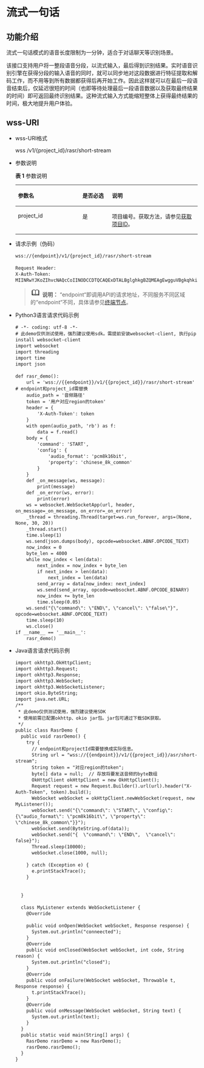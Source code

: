 # 流式一句话<a name="sis_03_0026"></a>

## 功能介绍<a name="zh-cn_topic_0145253499_section41671672"></a>

流式一句话模式的语音长度限制为一分钟，适合于对话聊天等识别场景。

该接口支持用户将一整段语音分段，以流式输入，最后得到识别结果。实时语音识别引擎在获得分段的输入语音的同时，就可以同步地对这段数据进行特征提取和解码工作，而不用等到所有数据都获得后再开始工作。因此这样就可以在最后一段语音结束后，仅延迟很短的时间（也即等待处理最后一段语音数据以及获取最终结果的时间）即可返回最终识别结果。这种流式输入方式能缩短整体上获得最终结果的时间，极大地提升用户体验。

## wss-URI<a name="zh-cn_topic_0145253499_section39500734"></a>

-   wss-URI格式

    wss /v1/\{project\_id\}/rasr/short-stream


-   参数说明

    **表 1**  参数说明

    <a name="zh-cn_topic_0145253499_table60557318"></a>
    <table><thead align="left"><tr id="zh-cn_topic_0145253499_row38729025"><th class="cellrowborder" valign="top" width="35.35353535353536%" id="mcps1.2.4.1.1"><p id="zh-cn_topic_0145253499_p50043331"><a name="zh-cn_topic_0145253499_p50043331"></a><a name="zh-cn_topic_0145253499_p50043331"></a>参数名</p>
    </th>
    <th class="cellrowborder" valign="top" width="16.16161616161616%" id="mcps1.2.4.1.2"><p id="zh-cn_topic_0145253499_p26978034"><a name="zh-cn_topic_0145253499_p26978034"></a><a name="zh-cn_topic_0145253499_p26978034"></a>是否必选</p>
    </th>
    <th class="cellrowborder" valign="top" width="48.484848484848484%" id="mcps1.2.4.1.3"><p id="zh-cn_topic_0145253499_p37737141"><a name="zh-cn_topic_0145253499_p37737141"></a><a name="zh-cn_topic_0145253499_p37737141"></a>说明</p>
    </th>
    </tr>
    </thead>
    <tbody><tr id="zh-cn_topic_0145253499_row43751799"><td class="cellrowborder" valign="top" width="35.35353535353536%" headers="mcps1.2.4.1.1 "><p id="zh-cn_topic_0145253499_p54234863"><a name="zh-cn_topic_0145253499_p54234863"></a><a name="zh-cn_topic_0145253499_p54234863"></a>project_id</p>
    </td>
    <td class="cellrowborder" valign="top" width="16.16161616161616%" headers="mcps1.2.4.1.2 "><p id="zh-cn_topic_0145253499_p30947767"><a name="zh-cn_topic_0145253499_p30947767"></a><a name="zh-cn_topic_0145253499_p30947767"></a>是</p>
    </td>
    <td class="cellrowborder" valign="top" width="48.484848484848484%" headers="mcps1.2.4.1.3 "><p id="zh-cn_topic_0145253499_p23741175"><a name="zh-cn_topic_0145253499_p23741175"></a><a name="zh-cn_topic_0145253499_p23741175"></a>项目编号。获取方法，请参见<a href="获取项目ID.md">获取项目ID</a>。</p>
    </td>
    </tr>
    </tbody>
    </table>

-   请求示例（伪码）

    ```
    wss://{endpoint}/v1/{project_id}/rasr/short-stream
    
    Request Header:
    X-Auth-Token: MIINRwYJKoZIhvcNAQcCoIINODCCDTQCAQExDTALBglghkgBZQMEAgEwgguVBgkqhkiG...
    ```

    >![](public_sys-resources/icon-note.gif) **说明：** 
    >“endpoint“即调用API的请求地址，不同服务不同区域的“endpoint“不同，具体请参见[终端节点](终端节点.md)。

-   Python3语言请求代码示例

    ```
    # -*- coding: utf-8 -*-
    # 此demo仅供测试使用，强烈建议使用sdk。需提前安装websocket-client, 执行pip install websocket-client
    import websocket
    import threading
    import time
    import json
    
    def rasr_demo():
        url = 'wss://{{endpoint}}/v1/{{project_id}}/rasr/short-stream'  # endpoint和project_id需替换
        audio_path = '音频路径'
        token = '用户对应region的token'
        header = {
            'X-Auth-Token': token
        }
        with open(audio_path, 'rb') as f:
            data = f.read()
        body = {
            'command': 'START',
            'config': {
                'audio_format': 'pcm8k16bit',
                'property': 'chinese_8k_common'
            }
        }
        def _on_message(ws, message):
            print(message)
        def _on_error(ws, error):
            print(error)
        ws = websocket.WebSocketApp(url, header, on_message=_on_message, on_error=_on_error)
        _thread = threading.Thread(target=ws.run_forever, args=(None, None, 30, 20))
        _thread.start()
        time.sleep(1)
        ws.send(json.dumps(body), opcode=websocket.ABNF.OPCODE_TEXT)
        now_index = 0
        byte_len = 4000
        while now_index < len(data):
            next_index = now_index + byte_len
            if next_index > len(data):
                next_index = len(data)
            send_array = data[now_index: next_index]
            ws.send(send_array, opcode=websocket.ABNF.OPCODE_BINARY)
            now_index += byte_len
            time.sleep(0.05)
        ws.send("{\"command\": \"END\", \"cancel\": \"false\"}", opcode=websocket.ABNF.OPCODE_TEXT)
        time.sleep(10)
        ws.close()
    if __name__ == '__main__':
        rasr_demo()
    ```

-   Java语言请求代码示例

    ```
    import okhttp3.OkHttpClient;
    import okhttp3.Request;
    import okhttp3.Response;
    import okhttp3.WebSocket;
    import okhttp3.WebSocketListener;
    import okio.ByteString;
    import java.net.URL;
    /**
     * 此demo仅供测试使用，强烈建议使用SDK
     * 使用前需已配置okhttp、okio jar包。jar包可通过下载SDK获取。
     */
    public class RasrDemo {
      public void rasrDemo() {
        try {
          // endpoint和projectId需要替换成实际信息。
          String url = "wss://{{endpoint}}/v1/{{project_id}}/asr/short-stream";
          String token = "对应region的token";
          byte[] data = null;  // 存放将要发送音频的byte数组
          OkHttpClient okHttpClient = new OkHttpClient();
          Request request = new Request.Builder().url(url).header("X-Auth-Token", token).build();
          WebSocket webSocket = okHttpClient.newWebSocket(request, new MyListener());
          webSocket.send("{\"command\": \"START\", \"config\": {\"audio_format\": \"pcm8k16bit\", \"property\": \"chinese_8k_common\"}}");
          webSocket.send(ByteString.of(data));
          webSocket.send("{  \"command\": \"END\",  \"cancel\": false}");
          Thread.sleep(10000);
          webSocket.close(1000, null);
    
        } catch (Exception e) {
          e.printStackTrace();
        }
    
    
      }
    
      class MyListener extends WebSocketListener {
        @Override
    
        public void onOpen(WebSocket webSocket, Response response) {
          System.out.println("conneected");
        }
        @Override
        public void onClosed(WebSocket webSocket, int code, String reason) {
          System.out.println("closed");
        }
        @Override
        public void onFailure(WebSocket webSocket, Throwable t, Response response) {
          t.printStackTrace();
        }
        @Override
        public void onMessage(WebSocket webSocket, String text) {
          System.out.println(text);
        }
      }
      public static void main(String[] args) {
        RasrDemo rasrDemo = new RasrDemo();
        rasrDemo.rasrDemo();
      }
    }
    ```



